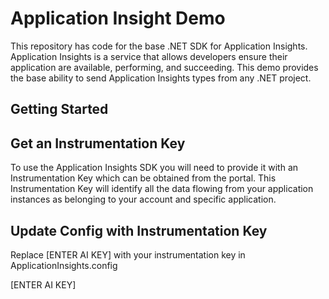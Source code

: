 # Application Insight Demo

This repository has code for the base .NET SDK for Application Insights. Application Insights is a service that allows developers ensure their application are available, performing, and succeeding. This demo provides the base ability to send Application Insights types from any .NET project.


## Getting Started

## Get an Instrumentation Key

To use the Application Insights SDK you will need to provide it with an Instrumentation Key which can be obtained from the portal. This Instrumentation Key will identify all the data flowing from your application instances as belonging to your account and specific application.

## Update Config with Instrumentation Key

Replace [ENTER AI KEY] with your instrumentation key in ApplicationInsights.config 

<InstrumentationKey>[ENTER AI KEY]</InstrumentationKey> 
